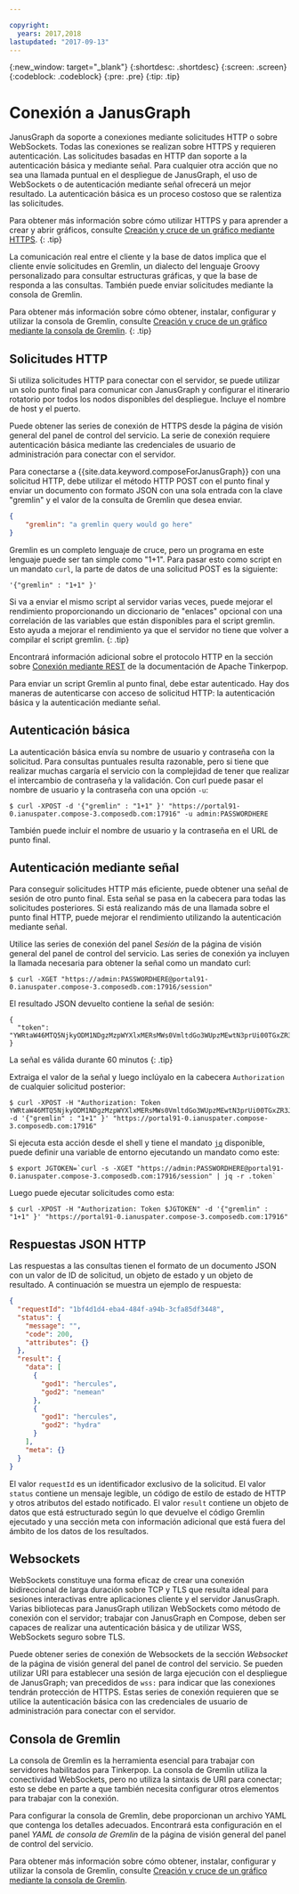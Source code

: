 ```yaml
---

copyright:
  years: 2017,2018
lastupdated: "2017-09-13"
---
```


{:new_window: target="_blank"}
{:shortdesc: .shortdesc}
{:screen: .screen}
{:codeblock: .codeblock}
{:pre: .pre}
{:tip: .tip}

# Conexión a JanusGraph

JanusGraph da soporte a conexiones mediante solicitudes HTTP o sobre WebSockets. Todas las conexiones se realizan sobre HTTPS y requieren autenticación. Las solicitudes basadas en HTTP dan soporte a la autenticación básica y mediante señal. Para cualquier otra acción que no sea una llamada puntual en el despliegue de JanusGraph, el uso de WebSockets o de autenticación mediante señal ofrecerá un mejor resultado. La autenticación básica es un proceso costoso que se ralentiza las solicitudes.

Para obtener más información sobre cómo utilizar HTTPS y para aprender a crear y abrir gráficos, consulte [Creación y cruce de un gráfico mediante HTTPS](./tutorial-https.html).
{: .tip}

La comunicación real entre el cliente y la base de datos implica que el cliente envíe solicitudes en Gremlin, un dialecto del lenguaje Groovy personalizado para consultar estructuras gráficas, y que la base de responda a las consultas. También puede enviar solicitudes mediante la consola de Gremlin.

Para obtener más información sobre cómo obtener, instalar, configurar y utilizar la consola de Gremlin, consulte [Creación y cruce de un gráfico mediante la consola de Gremlin](./tutorial-gremlin-console.html).
{: .tip}

## Solicitudes HTTP

Si utiliza solicitudes HTTP para conectar con el servidor, se puede utilizar un solo punto final para comunicar con JanusGraph y configurar el itinerario rotatorio por todos los nodos disponibles del despliegue. Incluye el nombre de host y el puerto.

Puede obtener las series de conexión de HTTPS desde la página de visión general del panel de control del servicio. La serie de conexión requiere autenticación básica mediante las credenciales de usuario de administración para conectar con el servidor.

Para conectarse a {{site.data.keyword.composeForJanusGraph}} con una solicitud HTTP, debe utilizar el método HTTP POST con el punto final y enviar un documento con formato JSON con una sola entrada con la clave "gremlin" y el valor de la consulta de Gremlin que desea enviar. 

```json
{
    "gremlin": "a gremlin query would go here"
}
```

Gremlin es un completo lenguaje de cruce, pero un programa en este lenguaje puede ser tan simple como "1+1". Para pasar esto como script en un mandato `curl`, la parte de datos de una solicitud POST es la siguiente:

```
'{"gremlin" : "1+1" }'
``` 

Si va a enviar el mismo script al servidor varias veces, puede mejorar el rendimiento proporcionando un diccionario de "enlaces" opcional con una correlación de las variables que están disponibles para el script gremlin. Esto ayuda a mejorar el rendimiento ya que el servidor no tiene que volver a compilar el script gremlin.
{: .tip}

Encontrará información adicional sobre el protocolo HTTP en la sección sobre [Conexión mediante REST](http://tinkerpop.apache.org/docs/3.2.3/reference/#_connecting_via_rest) de la documentación de Apache Tinkerpop.

Para enviar un script Gremlin al punto final, debe estar autenticado. Hay dos maneras de autenticarse con acceso de solicitud HTTP: la autenticación básica y la autenticación mediante señal.

## Autenticación básica

La autenticación básica envía su nombre de usuario y contraseña con la solicitud. Para consultas puntuales resulta razonable, pero si tiene que realizar muchas cargaría el servicio con la complejidad de tener que realizar el intercambio de contraseña y la validación. Con curl puede pasar el nombre de usuario y la contraseña con una opción `-u`:

```shell
$ curl -XPOST -d '{"gremlin" : "1+1" }' "https://portal91-0.ianuspater.compose-3.composedb.com:17916" -u admin:PASSWORDHERE
```

También puede incluir el nombre de usuario y la contraseña en el URL de punto final. 

## Autenticación mediante señal

Para conseguir solicitudes HTTP más eficiente, puede obtener una señal de sesión de otro punto final. Esta señal se pasa en la cabecera para todas las solicitudes posteriores. Si está realizando más de una llamada sobre el punto final HTTP, puede mejorar el rendimiento utilizando la autenticación mediante señal.

Utilice las series de conexión del panel _Sesión_ de la página de visión general del panel de control del servicio. Las series de conexión ya incluyen la llamada necesaria para obtener la señal como un mandato curl:

```shell
$ curl -XGET "https://admin:PASSWORDHERE@portal91-0.ianuspater.compose-3.composedb.com:17916/session"
```

El resultado JSON devuelto contiene la señal de sesión:

```
{
  "token": "YWRtaW46MTQ5NjkyODM1NDgzMzpWYXlxMERsMWs0VmltdGo3WUpzMEwtN3prUi00TGxZR3J6LXZnbDVmN3lnPQ=="
}
```

La señal es válida durante 60 minutos
{: .tip}

Extraiga el valor de la señal y luego inclúyalo en la cabecera `Authorization` de cualquier solicitud posterior:

```shell
$ curl -XPOST -H "Authorization: Token YWRtaW46MTQ5NjkyODM1NDgzMzpWYXlxMERsMWs0VmltdGo3WUpzMEwtN3prUi00TGxZR3J6LXZnbDVmN3lnPQ==" -d '{"gremlin" : "1+1" }' "https://portal91-0.ianuspater.compose-3.composedb.com:17916"
```

Si ejecuta esta acción desde el shell y tiene el mandato [`jq`](https://stedolan.github.io/jq/) disponible, puede definir una variable de entorno ejecutando un mandato como este:

```shell
$ export JGTOKEN=`curl -s -XGET "https://admin:PASSWORDHERE@portal91-0.ianuspater.compose-3.composedb.com:17916/session" | jq -r .token`
```

Luego puede ejecutar solicitudes como esta:

```shell
$ curl -XPOST -H "Authorization: Token $JGTOKEN" -d '{"gremlin" : "1+1" }' "https://portal91-0.ianuspater.compose-3.composedb.com:17916"
```

## Respuestas JSON HTTP

Las respuestas a las consultas tienen el formato de un documento JSON con un valor de ID de solicitud, un objeto de estado y un objeto de resultado. A continuación se muestra un ejemplo de respuesta:

```json
{
  "requestId": "1bf4d1d4-eba4-484f-a94b-3cfa85df3448",
  "status": {
    "message": "",
    "code": 200,
    "attributes": {}
  },
  "result": {
    "data": [
      {
        "god1": "hercules",
        "god2": "nemean"
      },
      {
        "god1": "hercules",
        "god2": "hydra"
      }
    ],
    "meta": {}
  }
}
```
El valor `requestId` es un identificador exclusivo de la solicitud. El valor `status` contiene un mensaje legible, un código de estilo de estado de HTTP y otros atributos del estado notificado. El valor `result` contiene un objeto de datos que está estructurado según lo que devuelve el código Gremlin ejecutado y una sección meta con información adicional que está fuera del ámbito de los datos de los resultados.

## Websockets

WebSockets constituye una forma eficaz de crear una conexión bidireccional de larga duración sobre TCP y TLS que resulta ideal para sesiones interactivas entre aplicaciones cliente y el servidor JanusGraph. Varias bibliotecas para JanusGraph utilizan WebSockets como método de conexión con el servidor; trabajar con JanusGraph en Compose, deben ser capaces de realizar una autenticación básica y de utilizar WSS, WebSockets seguro sobre TLS. 

Puede obtener series de conexión de Websockets de la sección _Websocket_ de la página de visión general del panel de control del servicio. Se pueden utilizar URI para establecer una sesión de larga ejecución con el despliegue de JanusGraph; van precedidos de `wss:` para indicar que las conexiones tendrán protección de HTTPS. Estas series de conexión requieren que se utilice la autenticación básica con las credenciales de usuario de administración para conectar con el servidor.

## Consola de Gremlin

La consola de Gremlin es la herramienta esencial para trabajar con servidores habilitados para Tinkerpop. La consola de Gremlin utiliza la conectividad WebSockets, pero no utiliza la sintaxis de URI para conectar; esto se debe en parte a que también necesita configurar otros elementos para trabajar con la conexión.

Para configurar la consola de Gremlin, debe proporcionan un archivo YAML que contenga los detalles adecuados. Encontrará esta configuración en el panel _YAML de consola de Gremlin_ de la página de visión general del panel de control del servicio.

Para obtener más información sobre cómo obtener, instalar, configurar y utilizar la consola de Gremlin, consulte [Creación y cruce de un gráfico mediante la consola de Gremlin](./tutorial-gremlin-console.html).
